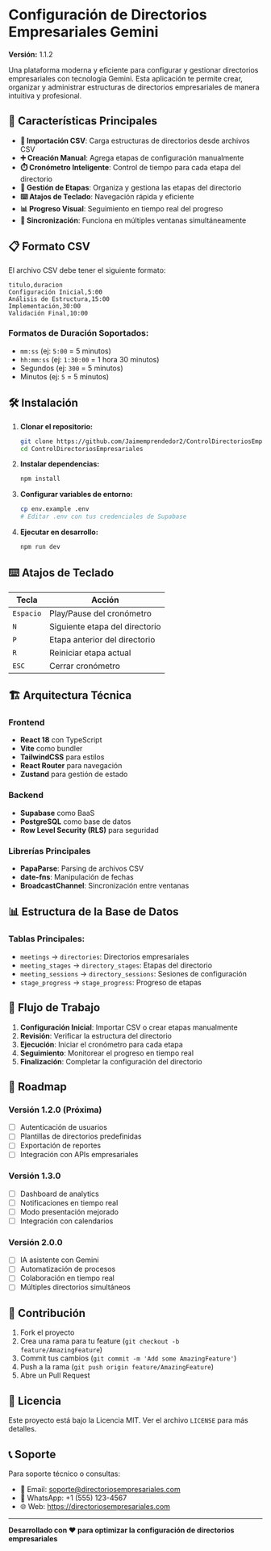 # Configuración de Directorios Empresariales Gemini

**Versión:** 1.1.2

Una plataforma moderna y eficiente para configurar y gestionar directorios empresariales con tecnología Gemini. Esta aplicación te permite crear, organizar y administrar estructuras de directorios empresariales de manera intuitiva y profesional.

## 🚀 Características Principales

- **📁 Importación CSV**: Carga estructuras de directorios desde archivos CSV
- **➕ Creación Manual**: Agrega etapas de configuración manualmente
- **⏱️ Cronómetro Inteligente**: Control de tiempo para cada etapa del directorio
- **🎯 Gestión de Etapas**: Organiza y gestiona las etapas del directorio
- **⌨️ Atajos de Teclado**: Navegación rápida y eficiente
- **📊 Progreso Visual**: Seguimiento en tiempo real del progreso
- **🔄 Sincronización**: Funciona en múltiples ventanas simultáneamente

## 📋 Formato CSV

El archivo CSV debe tener el siguiente formato:

```csv
titulo,duracion
Configuración Inicial,5:00
Análisis de Estructura,15:00
Implementación,30:00
Validación Final,10:00
```

### Formatos de Duración Soportados:
- `mm:ss` (ej: `5:00` = 5 minutos)
- `hh:mm:ss` (ej: `1:30:00` = 1 hora 30 minutos)
- Segundos (ej: `300` = 5 minutos)
- Minutos (ej: `5` = 5 minutos)

## 🛠️ Instalación

1. **Clonar el repositorio:**
   ```bash
   git clone https://github.com/Jaimemprendedor2/ControlDirectoriosEmpresariales.git
   cd ControlDirectoriosEmpresariales
   ```

2. **Instalar dependencias:**
   ```bash
   npm install
   ```

3. **Configurar variables de entorno:**
   ```bash
   cp env.example .env
   # Editar .env con tus credenciales de Supabase
   ```

4. **Ejecutar en desarrollo:**
   ```bash
   npm run dev
   ```

## ⌨️ Atajos de Teclado

| Tecla | Acción |
|-------|--------|
| `Espacio` | Play/Pause del cronómetro |
| `N` | Siguiente etapa del directorio |
| `P` | Etapa anterior del directorio |
| `R` | Reiniciar etapa actual |
| `ESC` | Cerrar cronómetro |

## 🏗️ Arquitectura Técnica

### Frontend
- **React 18** con TypeScript
- **Vite** como bundler
- **TailwindCSS** para estilos
- **React Router** para navegación
- **Zustand** para gestión de estado

### Backend
- **Supabase** como BaaS
- **PostgreSQL** como base de datos
- **Row Level Security (RLS)** para seguridad

### Librerías Principales
- **PapaParse**: Parsing de archivos CSV
- **date-fns**: Manipulación de fechas
- **BroadcastChannel**: Sincronización entre ventanas

## 📊 Estructura de la Base de Datos

### Tablas Principales:
- `meetings` → `directories`: Directorios empresariales
- `meeting_stages` → `directory_stages`: Etapas del directorio
- `meeting_sessions` → `directory_sessions`: Sesiones de configuración
- `stage_progress` → `stage_progress`: Progreso de etapas

## 🔄 Flujo de Trabajo

1. **Configuración Inicial**: Importar CSV o crear etapas manualmente
2. **Revisión**: Verificar la estructura del directorio
3. **Ejecución**: Iniciar el cronómetro para cada etapa
4. **Seguimiento**: Monitorear el progreso en tiempo real
5. **Finalización**: Completar la configuración del directorio

## 🚀 Roadmap

### Versión 1.2.0 (Próxima)
- [ ] Autenticación de usuarios
- [ ] Plantillas de directorios predefinidas
- [ ] Exportación de reportes
- [ ] Integración con APIs empresariales

### Versión 1.3.0
- [ ] Dashboard de analytics
- [ ] Notificaciones en tiempo real
- [ ] Modo presentación mejorado
- [ ] Integración con calendarios

### Versión 2.0.0
- [ ] IA asistente con Gemini
- [ ] Automatización de procesos
- [ ] Colaboración en tiempo real
- [ ] Múltiples directorios simultáneos

## 🤝 Contribución

1. Fork el proyecto
2. Crea una rama para tu feature (`git checkout -b feature/AmazingFeature`)
3. Commit tus cambios (`git commit -m 'Add some AmazingFeature'`)
4. Push a la rama (`git push origin feature/AmazingFeature`)
5. Abre un Pull Request

## 📄 Licencia

Este proyecto está bajo la Licencia MIT. Ver el archivo `LICENSE` para más detalles.

## 📞 Soporte

Para soporte técnico o consultas:
- 📧 Email: soporte@directoriosempresariales.com
- 📱 WhatsApp: +1 (555) 123-4567
- 🌐 Web: https://directoriosempresariales.com

---

**Desarrollado con ❤️ para optimizar la configuración de directorios empresariales**


